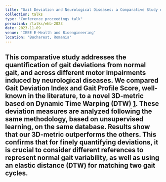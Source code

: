 ```yaml
---
title: "Gait Deviation and Neurological Diseases: a Comparative Study of Quantitative Measures"
collection: talks
type: "Conference proceedings talk"
permalink: /talks/ehb-2023
date: 2023-11-09
venue: 'IEEE E-Health and Bioengineering'
location: 'Bucharest, Romania'
---
```


This comparative study addresses the quantification of gait deviations from normal gait, and across different motor impairments induced by neurological diseases. We compared Gait Deviation Index and Gait Profile Score, well-known in the literature, to a novel 3D-metric based on Dynamic Time Warping (DTW) [1](https://lorenzohermez.github.io/sensors-2023). These deviation measures are analyzed following the same methodology, based on unsupervised learning, on the same database. Results show that our 3D-metric outperforms the others. This confirms that for finely quantifying deviations, it is crucial to consider different references to represent normal gait variability, as well as using an elastic distance (DTW) for matching two gait cycles.
---

